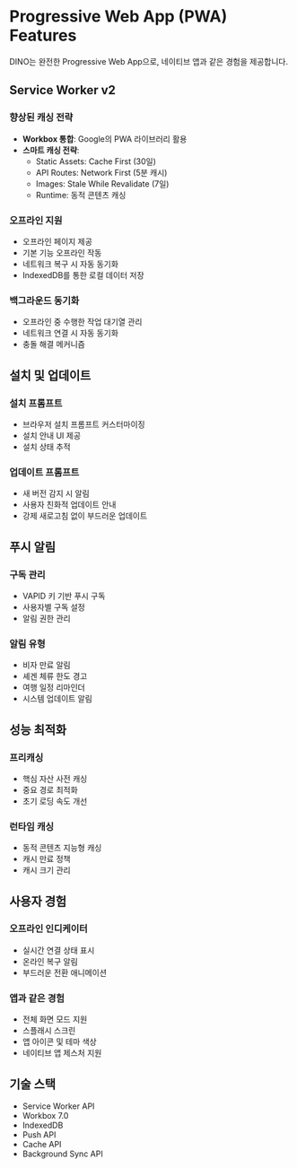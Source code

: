 # Progressive Web App (PWA) Features

DINO는 완전한 Progressive Web App으로, 네이티브 앱과 같은 경험을 제공합니다.

## Service Worker v2

### 향상된 캐싱 전략
- **Workbox 통합**: Google의 PWA 라이브러리 활용
- **스마트 캐싱 전략**:
  - Static Assets: Cache First (30일)
  - API Routes: Network First (5분 캐시)
  - Images: Stale While Revalidate (7일)
  - Runtime: 동적 콘텐츠 캐싱

### 오프라인 지원
- 오프라인 페이지 제공
- 기본 기능 오프라인 작동
- 네트워크 복구 시 자동 동기화
- IndexedDB를 통한 로컬 데이터 저장

### 백그라운드 동기화
- 오프라인 중 수행한 작업 대기열 관리
- 네트워크 연결 시 자동 동기화
- 충돌 해결 메커니즘

## 설치 및 업데이트

### 설치 프롬프트
- 브라우저 설치 프롬프트 커스터마이징
- 설치 안내 UI 제공
- 설치 상태 추적

### 업데이트 프롬프트
- 새 버전 감지 시 알림
- 사용자 친화적 업데이트 안내
- 강제 새로고침 없이 부드러운 업데이트

## 푸시 알림

### 구독 관리
- VAPID 키 기반 푸시 구독
- 사용자별 구독 설정
- 알림 권한 관리

### 알림 유형
- 비자 만료 알림
- 셰겐 체류 한도 경고
- 여행 일정 리마인더
- 시스템 업데이트 알림

## 성능 최적화

### 프리캐싱
- 핵심 자산 사전 캐싱
- 중요 경로 최적화
- 초기 로딩 속도 개선

### 런타임 캐싱
- 동적 콘텐츠 지능형 캐싱
- 캐시 만료 정책
- 캐시 크기 관리

## 사용자 경험

### 오프라인 인디케이터
- 실시간 연결 상태 표시
- 온라인 복구 알림
- 부드러운 전환 애니메이션

### 앱과 같은 경험
- 전체 화면 모드 지원
- 스플래시 스크린
- 앱 아이콘 및 테마 색상
- 네이티브 앱 제스처 지원

## 기술 스택

- Service Worker API
- Workbox 7.0
- IndexedDB
- Push API
- Cache API
- Background Sync API